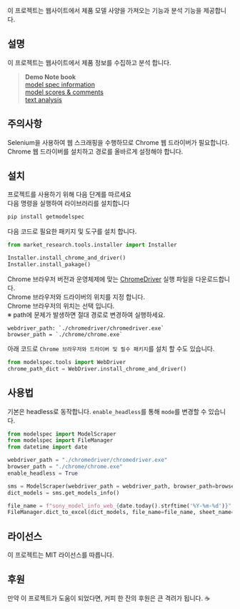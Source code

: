 이 프로젝트는 웹사이트에서 제품 모델 사양을 가져오는 기능과 분석 기능을 제공합니다.

## 설명
이 프로젝트는 웹사이트에서 제품 정보를 수집하고 분석 합니다.
> **Demo Note book**  
> [model spec information](https://colab.research.google.com/github/xikest/research-market-tv/blob/main/quick_guide_get_models.ipynb)  
> [model scores & comments](https://colab.research.google.com/github/xikest/research-market-tv/blob/main/quick_guide_get_rtings.ipynb)  
> [text analysis](https://colab.research.google.com/github/xikest/research-market-tv/blob/main/quick_guide_textanalysis.ipynb)


## 주의사항
Selenium을 사용하여 웹 스크래핑을 수행하므로 Chrome 웹 드라이버가 필요합니다.   
Chrome 웹 드라이버를 설치하고 경로를 올바르게 설정해야 합니다.

## 설치
프로젝트를 사용하기 위해 다음 단계를 따르세요  
다음 명령을 실행하여 라이브러리를 설치합니다
```bash
pip install getmodelspec
```

다음 코드로 필요한 패키지 및 도구를 설치 합니다.

```python
from market_research.tools.installer import Installer

Installer.install_chrome_and_driver()
Installer.install_pakage()
```
Chrome 브라우저 버전과 운영체제에 맞는 [ChromeDriver](https://chromedriver.chromium.org/downloads) 실행 파일을 다운로드합니다.  
Chrome 브라우저와 드라이버의 위치를 지정 합니다.  
Chrome 브라우저의 위치는 선택 입니다.  
※ path에 문제가 발생하면 절대 경로로 변경하여 실행하세요.

```
webdriver_path: `./chromedriver/chromedriver.exe`
browser_path = `./chrome/chrome.exe`
```

아래 코드로 `Chrome 브라우저와 드라이버 및 필수 패키지`를 설치 할 수도 있습니다.
```python
from modelspec.tools import WebDriver
chrome_path_dict = WebDriver.install_chrome_and_driver()
```

## 사용법

기본은 headless로 동작합니다. `enable_headless`를 통해 `mode`를 변경할 수 있습니다.

```python
from modelspec import ModelScraper
from modelspec import FileManager
from datetime import date

webdriver_path = "./chromedriver/chromedriver.exe"
browser_path = "./chrome/chrome.exe"
enable_headless = True

sms = ModelScraper(webdriver_path = webdriver_path, browser_path=browser_path, enable_headless=enable_headless)
dict_models = sms.get_models_info()

file_name = f"sony_model_info_web_{date.today().strftime('%Y-%m-%d')}"
FileManager.dict_to_excel(dict_models, file_name=file_name, sheet_name="global")
```


## 라이선스
이 프로젝트는 MIT 라이선스를 따릅니다.

## 후원
만약 이 프로젝트가 도움이 되었다면, 커피 한 잔의 후원은 큰 격려가 됩니다. ☕️

